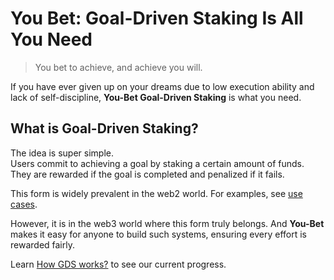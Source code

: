 # You Bet: Goal-Driven Staking Is All You Need

> You bet to achieve, and achieve you will.

If you have ever given up on your dreams due to low execution ability and lack of self-discipline, **You-Bet Goal-Driven Staking** is what you need.

## What is Goal-Driven Staking?

The idea is super simple.  
Users commit to achieving a goal by staking a certain amount of funds. They are rewarded if the goal is completed and penalized if it fails.

This form is widely prevalent in the web2 world. For examples, see [use cases](use-cases).

However, it is in the web3 world where this form truly belongs. And **You-Bet** makes it easy for anyone to build such systems, ensuring every effort is rewarded fairly.

Learn [How GDS works?](../contract/how-gds-works.md) to see our current progress.
